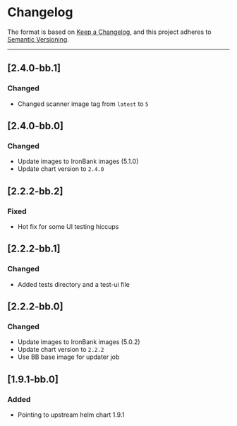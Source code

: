 # Changelog

The format is based on [Keep a Changelog](https://keepachangelog.com/en/1.0.0/), and this project adheres to [Semantic Versioning](https://semver.org/spec/v2.0.0.html).

---
## [2.4.0-bb.1]
### Changed
- Changed scanner image tag from `latest` to `5` 

## [2.4.0-bb.0]
### Changed
- Update images to IronBank images (5.1.0) 
- Update chart version to `2.4.0`

## [2.2.2-bb.2]
### Fixed
- Hot fix for some UI testing hiccups

## [2.2.2-bb.1]
### Changed
- Added tests directory and a test-ui file

## [2.2.2-bb.0]
### Changed
- Update images to IronBank images (5.0.2) 
- Update chart version to `2.2.2`
- Use BB base image for updater job

## [1.9.1-bb.0]
### Added
- Pointing to upstream helm chart 1.9.1
